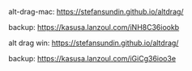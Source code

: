 alt-drag-mac:
https://stefansundin.github.io/altdrag/

backup:
https://kasusa.lanzoul.com/iNH8C36iookb

alt drag win:
https://stefansundin.github.io/altdrag/

backup:
https://kasusa.lanzoul.com/iGiCg36ioo3e
